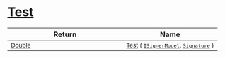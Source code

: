 # [Test](./IClassifier-100663479.md)


| Return | Name | 
| --- | --- | 
| <sub>[Double](https://docs.microsoft.com/en-us/dotnet/api/System.Double)</sub><img width=200/>| <sub>[Test](./IClassifier-100663479.md) ( [`ISignerModel`](./../ISignerModel.md), [`Signature`](./../../Signature.md) )</sub>| <br>



